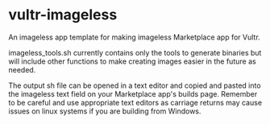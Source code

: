 # vultr-imageless
An imageless app template for making imageless Marketplace app for Vultr.

imageless_tools.sh currently contains only the tools to generate binaries but will include
other functions to make creating images easier in the future as needed.

The output sh file can be opened in a text editor and copied and pasted into the imageless
text field on your Marketplace app's builds page. Remember to be careful and use appropriate
text editors as carriage returns may cause issues on linux systems if you are building from
Windows.
